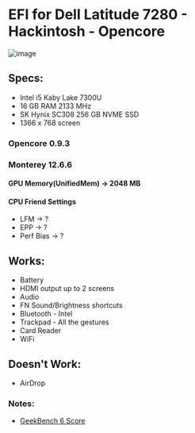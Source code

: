 # EFI for Dell Latitude 7280 - Hackintosh - Opencore

![image](https://github.com/takobaba/EFI-Opencore-Dell-7280/assets/3728072/88ca1fd9-aec1-4479-a51e-ef98e15cf976)

## Specs:
  - Intel i5 Kaby Lake 7300U
  - 16 GB RAM 2133 MHz
  - SK Hynix SC308 256 GB NVME SSD
  - 1366 x 768 screen

### Opencore 0.9.3

### Monterey 12.6.6

#### GPU Memory(UnifiedMem) -> 2048 MB

#### CPU Friend Settings
  * LFM         -> ?
  * EPP         -> ?
  * Perf Bias   -> ?

## Works:
  * Battery
  * HDMI output up to 2 screens
  * Audio
  * FN Sound/Brightness shortcuts
  * Bluetooth - Intel
  * Trackpad - All the gestures
  * Card Reader
  * WiFi

## Doesn't Work:
  * AirDrop

### Notes:
* [GeekBench 6 Score](https://browser.geekbench.com/v6/cpu/1559376)
